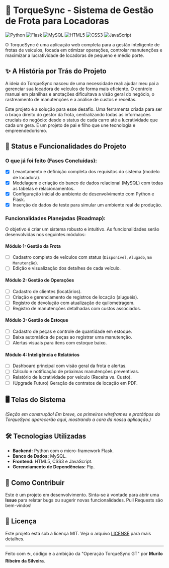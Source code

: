 # 🚗 TorqueSync - Sistema de Gestão de Frota para Locadoras

![Python](https://img.shields.io/badge/Python-3776AB?style=for-the-badge&logo=python&logoColor=white)
![Flask](https://img.shields.io/badge/Flask-000000?style=for-the-badge&logo=flask&logoColor=white)
![MySQL](https://img.shields.io/badge/MySQL-4479A1?style=for-the-badge&logo=mysql&logoColor=white)
![HTML5](https://img.shields.io/badge/HTML5-E34F26?style=for-the-badge&logo=html5&logoColor=white)
![CSS3](https://img.shields.io/badge/CSS3-1572B6?style=for-the-badge&logo=css3&logoColor=white)
![JavaScript](https://img.shields.io/badge/JavaScript-F7DF1E?style=for-the-badge&logo=javascript&logoColor=black)

O TorqueSync é uma aplicação web completa para a gestão inteligente de frotas de veículos, focada em otimizar operações, controlar manutenções e maximizar a lucratividade de locadoras de pequeno e médio porte.

## ✨ A História por Trás do Projeto

A ideia do TorqueSync nasceu de uma necessidade real: ajudar meu pai a gerenciar sua locadora de veículos de forma mais eficiente. O controle manual em planilhas e anotações dificultava a visão geral do negócio, o rastreamento de manutenções e a análise de custos e receitas.

Este projeto é a solução para esse desafio. Uma ferramenta criada para ser o braço direito do gestor da frota, centralizando todas as informações cruciais do negócio: desde o status de cada carro até a lucratividade que cada um gera. É um projeto de pai e filho que une tecnologia e empreendedorismo.

## 🚀 Status e Funcionalidades do Projeto

### O que já foi feito (Fases Concluídas):
- [X] Levantamento e definição completa dos requisitos do sistema (modelo de locadora).
- [X] Modelagem e criação do banco de dados relacional (MySQL) com todas as tabelas e relacionamentos.
- [X] Configuração inicial do ambiente de desenvolvimento com Python e Flask.
- [X] Inserção de dados de teste para simular um ambiente real de produção.

### Funcionalidades Planejadas (Roadmap):

O objetivo é criar um sistema robusto e intuitivo. As funcionalidades serão desenvolvidas nos seguintes módulos:

#### Módulo 1: Gestão da Frota
- [ ] Cadastro completo de veículos com status (`Disponível`, `Alugado`, `Em Manutenção`).
- [ ] Edição e visualização dos detalhes de cada veículo.

#### Módulo 2: Gestão de Operações
- [ ] Cadastro de clientes (locatários).
- [ ] Criação e gerenciamento de registros de locação (aluguéis).
- [ ] Registro de devolução com atualização de quilometragem.
- [ ] Registro de manutenções detalhadas com custos associados.

#### Módulo 3: Gestão de Estoque
- [ ] Cadastro de peças e controle de quantidade em estoque.
- [ ] Baixa automática de peças ao registrar uma manutenção.
- [ ] Alertas visuais para itens com estoque baixo.

#### Módulo 4: Inteligência e Relatórios
- [ ] Dashboard principal com visão geral da frota e alertas.
- [ ] Cálculo e notificação de próximas manutenções preventivas.
- [ ] Relatório de lucratividade por veículo (Receita vs. Custo).
- [ ] (Upgrade Futuro) Geração de contratos de locação em PDF.

## 🖥️ Telas do Sistema

*(Seção em construção! Em breve, os primeiros wireframes e protótipos do TorqueSync aparecerão aqui, mostrando a cara da nossa aplicação.)*

## 🛠️ Tecnologias Utilizadas

* **Backend:** Python com o micro-framework Flask.
* **Banco de Dados:** MySQL.
* **Frontend:** HTML5, CSS3 e JavaScript.
* **Gerenciamento de Dependências:** Pip.

## 🤝 Como Contribuir

Este é um projeto em desenvolvimento. Sinta-se à vontade para abrir uma **Issue** para relatar bugs ou sugerir novas funcionalidades. Pull Requests são bem-vindos!

## 📄 Licença

Este projeto está sob a licença MIT. Veja o arquivo [LICENSE](LICENSE) para mais detalhes.

---
Feito com ☕, código e a ambição da "Operação TorqueSync GT" por **Murilo Ribeiro da Silveira**.
